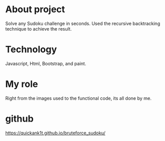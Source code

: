 # About project

Solve any Sudoku challenge in seconds. Used the recursive backtracking technique to achieve the result.

# Technology

Javascript, Html, Bootstrap, and paint.

# My role

Right from the images used to the functional code, its all done by me. 

# github

https://quickank1t.github.io/bruteforce_sudoku/
